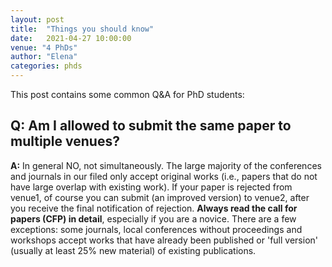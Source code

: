 ```yaml
---
layout: post
title:  "Things you should know"
date:   2021-04-27 10:00:00
venue: "4 PhDs"
author: "Elena"
categories: phds
---
```

This post contains some common Q&A for PhD students: 


## Q: Am I allowed to submit the same paper to multiple venues?
**A:** In general NO, not simultaneously. 
The large majority of the conferences and journals in our filed only accept original works (i.e., papers that do not have large overlap with existing work). 
If your paper is rejected from venue1, of course you can submit (an improved version) to venue2, after you receive the final notification of rejection. 
**Always read the call for papers (CFP) in detail**, especially if you are a novice. 
There are a few exceptions: some journals, local conferences without proceedings and workshops accept works that have already been published or 'full version' (usually at least 25% new material) of existing publications. 

